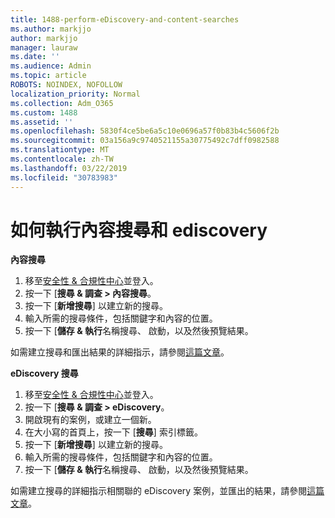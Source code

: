 ```yaml
---
title: 1488-perform-eDiscovery-and-content-searches
ms.author: markjjo
author: markjjo
manager: lauraw
ms.date: ''
ms.audience: Admin
ms.topic: article
ROBOTS: NOINDEX, NOFOLLOW
localization_priority: Normal
ms.collection: Adm_O365
ms.custom: 1488
ms.assetid: ''
ms.openlocfilehash: 5830f4ce5be6a5c10e0696a57f0b83b4c5606f2b
ms.sourcegitcommit: 03a156a9c9740521155a30775492c7dff0982588
ms.translationtype: MT
ms.contentlocale: zh-TW
ms.lasthandoff: 03/22/2019
ms.locfileid: "30783983"
---
```

# <a name="how-to-perform-content-searches-and-ediscovery-searches"></a>如何執行內容搜尋和 ediscovery

**內容搜尋**

1. 移至[安全性 & 合規性中心](https://protection.office.com)並登入。
2. 按一下 [**搜尋 & 調查 > 內容搜尋**。
3. 按一下 [**新增搜尋**] 以建立新的搜尋。
4. 輸入所需的搜尋條件，包括關鍵字和內容的位置。  
5. 按一下 [**儲存 & 執行**名稱搜尋、 啟動，以及然後預覽結果。 
 
如需建立搜尋和匯出結果的詳細指示，請參閱[這篇文章](https://docs.microsoft.com/office365/securitycompliance/content-search)。

**eDiscovery 搜尋**

1. 移至[安全性 & 合規性中心](https://protection.office.com)並登入。
2. 按一下 [**搜尋 & 調查 > eDiscovery**。
3. 開啟現有的案例，或建立一個新。
4. 在大小寫的首頁上，按一下 [**搜尋**] 索引標籤。  
5. 按一下 [**新增搜尋**] 以建立新的搜尋。
6. 輸入所需的搜尋條件，包括關鍵字和內容的位置。  
7. 按一下 [**儲存 & 執行**名稱搜尋、 啟動，以及然後預覽結果。

如需建立搜尋的詳細指示相關聯的 eDiscovery 案例，並匯出的結果，請參閱[這篇文章](https://docs.microsoft.com/office365/securitycompliance/ediscovery-cases)。